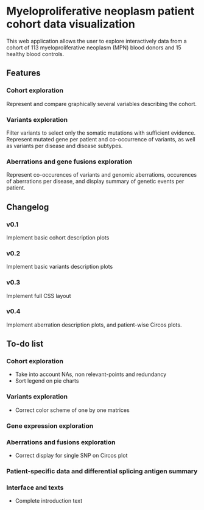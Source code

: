 # Myeloproliferative neoplasm patient cohort data visualization

This web application allows the user to explore interactively data from a cohort of 113 myeloproliferative neoplasm (MPN) blood donors and 15 healthy blood controls.


## Features

### Cohort exploration

Represent and compare graphically several variables describing the cohort.

### Variants exploration

Filter variants to select only the somatic mutations with sufficient evidence. Represent mutated gene per patient and co-occurrence of variants, as well as variants per disease and disease subtypes.

### Aberrations and gene fusions exploration

Represent co-occurences of variants and genomic aberrations, occurences of aberrations per disease, and display summary of genetic events per patient.


## Changelog

### v0.1

Implement basic cohort description plots

### v0.2

Implement basic variants description plots

### v0.3

Implement full CSS layout

### v0.4

Implement aberration description plots, and patient-wise Circos plots.


## To-do list

### Cohort exploration

* Take into account NAs, non relevant-points and redundancy
* Sort legend on pie charts

### Variants exploration

* Correct color scheme of one by one matrices

### Gene expression exploration

### Aberrations and fusions exploration

* Correct display for single SNP on Circos plot

### Patient-specific data and differential splicing antigen summary

### Interface and texts

* Complete introduction text